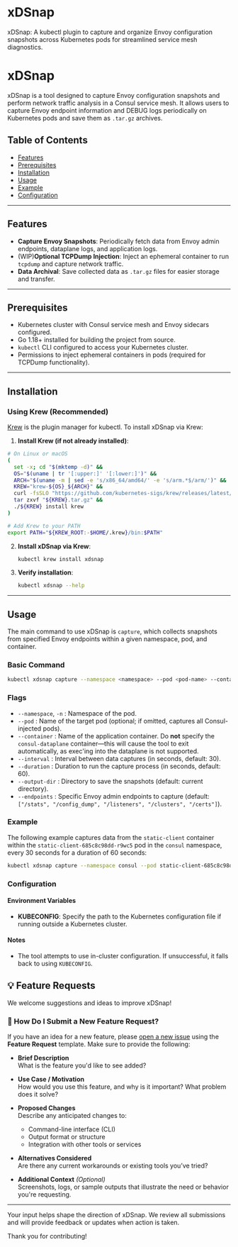 # xDSnap
xDSnap: A kubectl plugin to capture and organize Envoy configuration snapshots across Kubernetes pods for streamlined service mesh diagnostics.

# xDSnap

xDSnap is a tool designed to capture Envoy configuration snapshots and perform network traffic analysis in a Consul service mesh. It allows users to capture Envoy endpoint information and DEBUG logs periodically on Kubernetes pods and save them as `.tar.gz` archives. 

## Table of Contents

- [Features](#features)
- [Prerequisites](#prerequisites)
- [Installation](#installation)
- [Usage](#usage)
- [Example](#example)
- [Configuration](#configuration)

---

## Features

- **Capture Envoy Snapshots**: Periodically fetch data from Envoy admin endpoints, dataplane logs, and application logs.
- (WIP)**Optional TCPDump Injection**: Inject an ephemeral container to run `tcpdump` and capture network traffic. 
- **Data Archival**: Save collected data as `.tar.gz` files for easier storage and transfer.

---

## Prerequisites

- Kubernetes cluster with Consul service mesh and Envoy sidecars configured.
- Go 1.18+ installed for building the project from source.
- `kubectl` CLI configured to access your Kubernetes cluster.
- Permissions to inject ephemeral containers in pods (required for TCPDump functionality).

---

## Installation
### Using Krew (Recommended)

[Krew](https://krew.sigs.k8s.io/) is the plugin manager for kubectl. To install xDSnap via Krew:


1. **Install Krew (if not already installed)**:

```bash
# On Linux or macOS
(
  set -x; cd "$(mktemp -d)" &&
  OS="$(uname | tr '[:upper:]' '[:lower:]')" &&
  ARCH="$(uname -m | sed -e 's/x86_64/amd64/' -e 's/arm.*$/arm/')" &&
  KREW="krew-${OS}_${ARCH}" &&
  curl -fsSLO "https://github.com/kubernetes-sigs/krew/releases/latest/download/${KREW}.tar.gz" &&
  tar zxvf "${KREW}.tar.gz" &&
  ./${KREW} install krew
)

# Add Krew to your PATH
export PATH="${KREW_ROOT:-$HOME/.krew}/bin:$PATH"
```

2. **Install xDSnap via Krew**:
    ```bash
   kubectl krew install xdsnap
    ```

3. **Verify installation**:
    ```bash
   kubectl xdsnap --help
    ```


---

## Usage

The main command to use xDSnap is `capture`, which collects snapshots from specified Envoy endpoints within a given namespace, pod, and container.

### Basic Command
```bash
kubectl xdsnap capture --namespace <namespace> --pod <pod-name> --container <container-name>
```

### Flags

- `--namespace`, `-n` : Namespace of the pod.
- `--pod` : Name of the target pod (optional; if omitted, captures all Consul-injected pods).
- `--container` : Name of the application container.
  Do **not** specify the `consul-dataplane` container—this will cause the tool to exit automatically, as exec'ing into the dataplane is not supported.
- `--interval` : Interval between data captures (in seconds, default: 30).
- `--duration` : Duration to run the capture process (in seconds, default: 60).
- `--output-dir` : Directory to save the snapshots (default: current directory).
- `--endpoints` : Specific Envoy admin endpoints to capture (default: `["/stats", "/config_dump", "/listeners", "/clusters", "/certs"]`).

### Example

The following example captures data from the `static-client` container within the `static-client-685c8c98dd-r9wc5` pod in the `consul` namespace, every 30 seconds for a duration of 60 seconds:

```bash
kubectl xdsnap capture --namespace consul --pod static-client-685c8c98dd-r9wc5 --container static-client --interval 30 --duration 60
```


### Configuration

#### Environment Variables
- **KUBECONFIG**: Specify the path to the Kubernetes configuration file if running outside a Kubernetes cluster.

#### Notes
- The tool attempts to use in-cluster configuration. If unsuccessful, it falls back to using `KUBECONFIG`.

## 💡 Feature Requests

We welcome suggestions and ideas to improve xDSnap!

### 🙋 How Do I Submit a New Feature Request?

If you have an idea for a new feature, please [open a new issue](https://github.com/markcampv/xdsnap/issues/new?template=feature_request.md) using the **Feature Request** template. Make sure to provide the following:

- **Brief Description**  
  What is the feature you'd like to see added?

- **Use Case / Motivation**  
  How would you use this feature, and why is it important? What problem does it solve?

- **Proposed Changes**  
  Describe any anticipated changes to:
    - Command-line interface (CLI)
    - Output format or structure
    - Integration with other tools or services

- **Alternatives Considered**  
  Are there any current workarounds or existing tools you’ve tried?

- **Additional Context** *(Optional)*  
  Screenshots, logs, or sample outputs that illustrate the need or behavior you're requesting.

---

Your input helps shape the direction of xDSnap. We review all submissions and will provide feedback or updates when action is taken.

Thank you for contributing!
